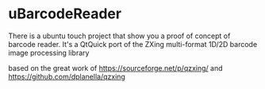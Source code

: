 # uBarcodeReader

There is a ubuntu touch project that show you a proof of concept of barcode reader.
It's a QtQuick port of the  ZXing multi-format 1D/2D barcode image processing library

based on the great work of  https://sourceforge.net/p/qzxing/ and https://github.com/dplanella/qzxing
